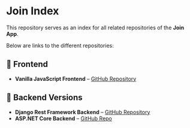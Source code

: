 # Join Index

This repository serves as an index for all related repositories of the **Join App**. 

Below are links to the different repositories:

## 🎨 Frontend
- **Vanilla JavaScript Frontend** – [GitHub Repository](https://github.com/mariuskas1/join)

## 🚀 Backend Versions
- **Django Rest Framework Backend** – [GitHub Repository](https://github.com/mariuskas1/join_backend)
- **ASP.NET Core Backend** – [GitHub Repo](https://github.com/mariuskas1/JoinAPI)


